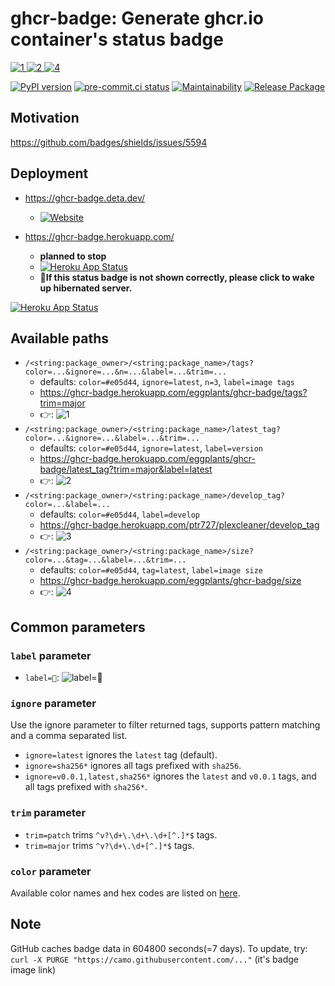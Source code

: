 # ghcr-badge: Generate ghcr.io container's status badge

[![1] ![2] ![4]](https://github.com/eggplants/ghcr-badge/pkgs/container/ghcr-badge)

[![PyPI version](
  https://badge.fury.io/py/ghcr-badge.svg
  )](
  https://badge.fury.io/py/ghcr-badge
) [![pre-commit.ci status](
  https://results.pre-commit.ci/badge/github/eggplants/ghcr-badge/master.svg
  )](
  https://results.pre-commit.ci/latest/github/eggplants/ghcr-badge/master
) [![Maintainability](
  https://api.codeclimate.com/v1/badges/f77401f6fb543dd8c436/maintainability
  )](
  https://codeclimate.com/github/eggplants/ghcr-badge/maintainability
) [![Release Package](
  https://github.com/eggplants/ghcr-badge/actions/workflows/release.yml/badge.svg
  )](
  https://github.com/eggplants/ghcr-badge/actions/workflows/release.yml
)

## Motivation

<https://github.com/badges/shields/issues/5594>

## Deployment

- <https://ghcr-badge.deta.dev/>
  - [![Website](https://img.shields.io/website?label=deta.dev&url=https%3A%2F%2Fghcr-badge.deta.dev)](https://ghcr-badge.deta.dev)

- <https://ghcr-badge.herokuapp.com/>
  - **planned to stop**
  - [![Heroku App Status](http://heroku-shields.herokuapp.com/ghcr-badge)](https://ghcr-badge.herokuapp.com)
  - **🖕If this status badge is not shown correctly, please click to wake up hibernated server.**

[![Heroku App Status](http://heroku-shields.herokuapp.com/ghcr-badge)](https://ghcr-badge.herokuapp.com)
## Available paths

- `/<string:package_owner>/<string:package_name>/tags?color=...&ignore=...&n=...&label=...&trim=...`
  - defaults: `color=#e05d44`, `ignore=latest`, `n=3`, `label=image tags`
  - <https://ghcr-badge.herokuapp.com/eggplants/ghcr-badge/tags?trim=major>
  - 👉: ![1]
- `/<string:package_owner>/<string:package_name>/latest_tag?color=...&ignore=...&label=...&trim=...`
  - defaults: `color=#e05d44`, `ignore=latest`, `label=version`
  - <https://ghcr-badge.herokuapp.com/eggplants/ghcr-badge/latest_tag?trim=major&label=latest>
  - 👉: ![2]
- `/<string:package_owner>/<string:package_name>/develop_tag?color=...&label=...`
  - defaults: `color=#e05d44`, `label=develop`
  - <https://ghcr-badge.herokuapp.com/ptr727/plexcleaner/develop_tag>
  - 👉: ![3]
- `/<string:package_owner>/<string:package_name>/size?color=...&tag=...&label=...&trim=...`
  - defaults: `color=#e05d44`, `tag=latest`, `label=image size`
  - <https://ghcr-badge.herokuapp.com/eggplants/ghcr-badge/size>
  - 👉: ![4]

## Common parameters

### `label` parameter

- `label=🤔`: ![label=🤔](https://ghcr-badge.herokuapp.com/eggplants/ghcr-badge/tags?trim=major&label=🤔)

### `ignore` parameter

Use the ignore parameter to filter returned tags, supports pattern matching and a comma separated list.

- `ignore=latest` ignores the `latest` tag (default).
- `ignore=sha256*` ignores all tags prefixed with `sha256`.
- `ignore=v0.0.1,latest,sha256*` ignores the `latest` and `v0.0.1` tags, and all tags prefixed with `sha256*`.

### `trim` parameter

- `trim=patch` trims `^v?\d+\.\d+\.\d+[^.]*$` tags.
- `trim=major` trims `^v?\d+\.\d+[^.]*$` tags.

### `color` parameter

Available color names and hex codes are listed on [here](https://github.com/jongracecox/anybadge#colors).

## Note

GitHub caches badge data in 604800 seconds(=7 days). To update, try: `curl -X PURGE "https://camo.githubusercontent.com/..."` (it's badge image link)

[1]: https://ghcr-badge.herokuapp.com/eggplants/ghcr-badge/tags?trim=major
[2]: https://ghcr-badge.herokuapp.com/eggplants/ghcr-badge/latest_tag?trim=major&label=latest
[3]: https://ghcr-badge.herokuapp.com/ptr727/plexcleaner/develop_tag
[4]: https://ghcr-badge.herokuapp.com/eggplants/ghcr-badge/size
